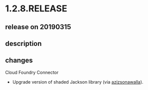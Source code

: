 # 1.2.8.RELEASE

## release on 20190315

## description

## changes

Cloud Foundry Connector

* Upgrade version of shaded Jackson library (via <a href="https://github.com/azizsonawalla">azizsonawalla</a>).

